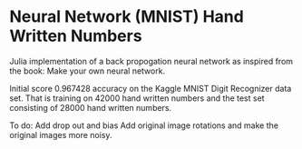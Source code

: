 # Neural Network (MNIST) Hand Written Numbers

Julia implementation of a back propogation neural network as inspired from the book: Make your own neural network. 

Initial score 0.967428 accuracy on the Kaggle MNIST Digit Recognizer data set. That is training on 
42000 hand written numbers and the test set consisting of 28000 hand written numbers. 

To do: Add drop out and bias
Add original image rotations and make the original images more noisy. 
